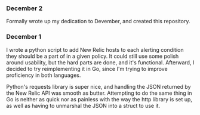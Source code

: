 ### December 2

Formally wrote up my dedication to Devember, and created this repository. 

### December 1

I wrote a python script to add New Relic hosts to each alerting condition they should be a part of in a given policy. It could still use some polish around usability, but the hard parts are done, and it's functional. Afterward, I decided to try reimplementing it in Go, since I'm trying to improve proficiency in both languages. 

Python's requests library is super nice, and handling the JSON returned by the New Relic API was smooth as butter. Attempting to do the same thing in Go is neither as quick nor as painless with the way the http library is set up, as well as having to unmarshal the JSON into a struct to use it.
